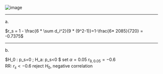 ![image](https://github.com/user-attachments/assets/2488e080-ed7a-4ebe-982a-908c40cceb0b)

_________
a.

$r_s = 1 - \frac{6 * \sum d_i^2}{9 * (9^2-1)}=1-\frac{6* 2085}{720} = -0.7375$


___________
b.

$H_0 : p_s=0 ; H_a: p_s<0 $
set $\alpha=0.05$
$r_{9,0.05}=-0.6$     
RR: $r_s <-0.6$
reject $H_0$, negative correlation
